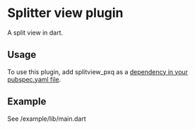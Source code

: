 # Splitter view plugin

A split view in dart.

## Usage
To use this plugin, add splitview_pxq as a [dependency in your pubspec.yaml file](https://flutter.io/platform-plugins/).

## Example
See /example/lib/main.dart